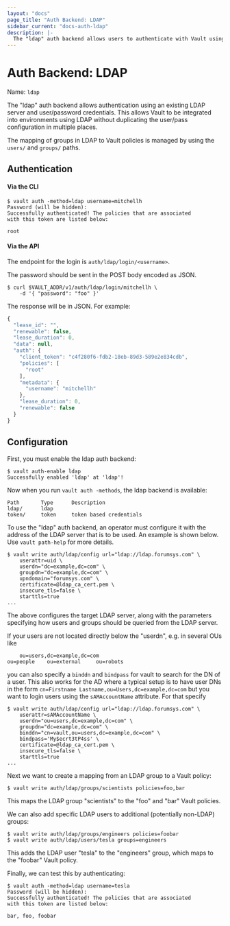 ```yaml
---
layout: "docs"
page_title: "Auth Backend: LDAP"
sidebar_current: "docs-auth-ldap"
description: |-
  The "ldap" auth backend allows users to authenticate with Vault using LDAP credentials.
---
```


# Auth Backend: LDAP

Name: `ldap`

The "ldap" auth backend allows authentication using an existing LDAP
server and user/password credentials. This allows Vault to be integrated
into environments using LDAP without duplicating the user/pass configuration
in multiple places.

The mapping of groups in LDAP to Vault policies is managed by using the
`users/` and `groups/` paths.

## Authentication

#### Via the CLI

```
$ vault auth -method=ldap username=mitchellh
Password (will be hidden):
Successfully authenticated! The policies that are associated
with this token are listed below:

root
```

#### Via the API

The endpoint for the login is `auth/ldap/login/<username>`.

The password should be sent in the POST body encoded as JSON.

```shell
$ curl $VAULT_ADDR/v1/auth/ldap/login/mitchellh \
    -d '{ "password": "foo" }'
```

The response will be in JSON. For example:

```javascript
{
  "lease_id": "",
  "renewable": false,
  "lease_duration": 0,
  "data": null,
  "auth": {
    "client_token": "c4f280f6-fdb2-18eb-89d3-589e2e834cdb",
    "policies": [
      "root"
    ],
    "metadata": {
      "username": "mitchellh"
    },
    "lease_duration": 0,
    "renewable": false
  }
}
```

## Configuration

First, you must enable the ldap auth backend:

```
$ vault auth-enable ldap
Successfully enabled 'ldap' at 'ldap'!
```

Now when you run `vault auth -methods`, the ldap backend is available:

```
Path       Type      Description
ldap/      ldap
token/     token     token based credentials
```

To use the "ldap" auth backend, an operator must configure it with
the address of the LDAP server that is to be used. An example is shown below.
Use `vault path-help` for more details.

```
$ vault write auth/ldap/config url="ldap://ldap.forumsys.com" \
    userattr=uid \
    userdn="dc=example,dc=com" \
    groupdn="dc=example,dc=com" \
    upndomain="forumsys.com" \
    certificate=@ldap_ca_cert.pem \
    insecure_tls=false \
    starttls=true
...
```

The above configures the target LDAP server, along with the parameters
specifying how users and groups should be queried from the LDAP server.

If your users are not located directly below the "userdn", e.g. in several
OUs like
```
    ou=users,dc=example,dc=com
ou=people    ou=external     ou=robots
```
you can also specify a `binddn` and `bindpass` for vault to search for the DN
of a user. This also works for the AD where a typical setup is to have user
DNs in the form `cn=Firstname Lastname,ou=Users,dc=example,dc=com` but you
want to login users using the `sAMAccountName` attribute. For that specify
```
$ vault write auth/ldap/config url="ldap://ldap.forumsys.com" \
    userattr=sAMAccountName \
    userdn="ou=users,dc=example,dc=com" \
    groupdn="dc=example,dc=com" \
    binddn="cn=vault,ou=users,dc=example,dc=com" \
    bindpass='My$ecrt3tP4ss' \
    certificate=@ldap_ca_cert.pem \
    insecure_tls=false \
    starttls=true
...
```

Next we want to create a mapping from an LDAP group to a Vault policy:

```
$ vault write auth/ldap/groups/scientists policies=foo,bar
```

This maps the LDAP group "scientists" to the "foo" and "bar" Vault policies.

We can also add specific LDAP users to additional (potentially non-LDAP) groups:

```
$ vault write auth/ldap/groups/engineers policies=foobar
$ vault write auth/ldap/users/tesla groups=engineers
```

This adds the LDAP user "tesla" to the "engineers" group, which maps to
the "foobar" Vault policy.

Finally, we can test this by authenticating:

```
$ vault auth -method=ldap username=tesla
Password (will be hidden):
Successfully authenticated! The policies that are associated
with this token are listed below:

bar, foo, foobar
```

